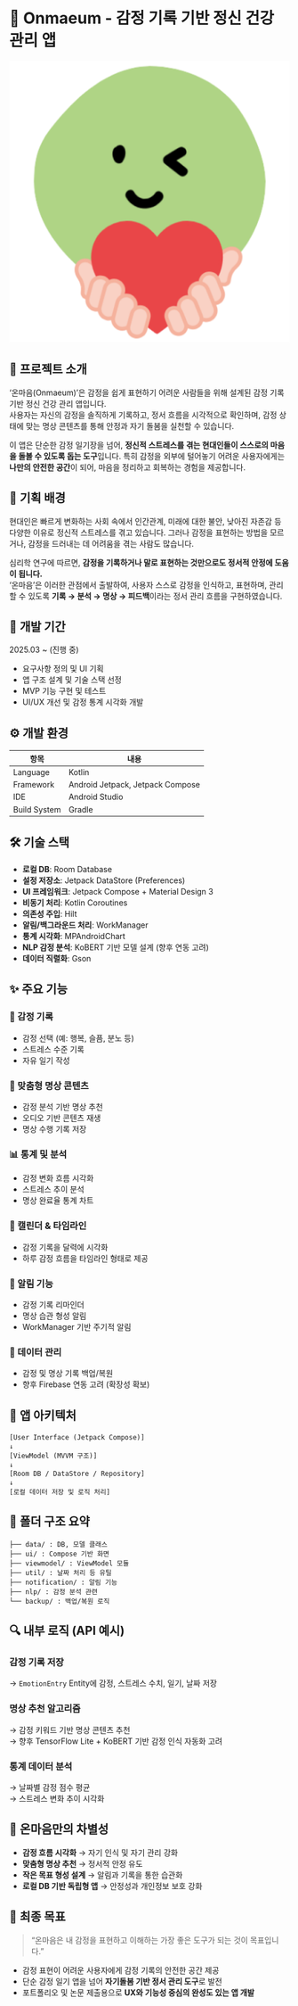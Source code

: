 # 🧠 Onmaeum - 감정 기록 기반 정신 건강 관리 앱
![아이콘](ic_launcher-playstore.png)

## 📌 프로젝트 소개

‘온마음(Onmaeum)’은 감정을 쉽게 표현하기 어려운 사람들을 위해 설계된 감정 기록 기반 정신 건강 관리 앱입니다.  
사용자는 자신의 감정을 솔직하게 기록하고, 정서 흐름을 시각적으로 확인하며, 감정 상태에 맞는 명상 콘텐츠를 통해 안정과 자기 돌봄을 실천할 수 있습니다.

이 앱은 단순한 감정 일기장을 넘어, **정신적 스트레스를 겪는 현대인들이 스스로의 마음을 돌볼 수 있도록 돕는 도구**입니다. 특히 감정을 외부에 털어놓기 어려운 사용자에게는 **나만의 안전한 공간**이 되어, 마음을 정리하고 회복하는 경험을 제공합니다.

## 🎯 기획 배경

현대인은 빠르게 변화하는 사회 속에서 인간관계, 미래에 대한 불안, 낮아진 자존감 등 다양한 이유로 정신적 스트레스를 겪고 있습니다. 그러나 감정을 표현하는 방법을 모르거나, 감정을 드러내는 데 어려움을 겪는 사람도 많습니다.

심리학 연구에 따르면, **감정을 기록하거나 말로 표현하는 것만으로도 정서적 안정에 도움이 됩니다.**  
‘온마음’은 이러한 관점에서 출발하여, 사용자 스스로 감정을 인식하고, 표현하며, 관리할 수 있도록 **기록 → 분석 → 명상 → 피드백**이라는 정서 관리 흐름을 구현하였습니다.



## 📅 개발 기간

2025.03 ~ (진행 중)

- 요구사항 정의 및 UI 기획  
- 앱 구조 설계 및 기술 스택 선정  
- MVP 기능 구현 및 테스트  
- UI/UX 개선 및 감정 통계 시각화 개발


## ⚙️ 개발 환경

| 항목             | 내용                           |
|------------------|--------------------------------|
| Language         | Kotlin                         |
| Framework        | Android Jetpack, Jetpack Compose |
| IDE              | Android Studio                 |
| Build System     | Gradle                         |



## 🛠️ 기술 스택

- **로컬 DB**: Room Database  
- **설정 저장소**: Jetpack DataStore (Preferences)  
- **UI 프레임워크**: Jetpack Compose + Material Design 3  
- **비동기 처리**: Kotlin Coroutines  
- **의존성 주입**: Hilt  
- **알림/백그라운드 처리**: WorkManager  
- **통계 시각화**: MPAndroidChart  
- **NLP 감정 분석**: KoBERT 기반 모델 설계 (향후 연동 고려)  
- **데이터 직렬화**: Gson  


## ✨ 주요 기능

### 📝 감정 기록
- 감정 선택 (예: 행복, 슬픔, 분노 등)
- 스트레스 수준 기록
- 자유 일기 작성

### 🧘 맞춤형 명상 콘텐츠
- 감정 분석 기반 명상 추천
- 오디오 기반 콘텐츠 재생
- 명상 수행 기록 저장

### 📊 통계 및 분석
- 감정 변화 흐름 시각화
- 스트레스 추이 분석
- 명상 완료율 통계 차트

### 📅 캘린더 & 타임라인
- 감정 기록을 달력에 시각화
- 하루 감정 흐름을 타임라인 형태로 제공

### 🔔 알림 기능
- 감정 기록 리마인더
- 명상 습관 형성 알림
- WorkManager 기반 주기적 알림

### 💾 데이터 관리
- 감정 및 명상 기록 백업/복원
- 향후 Firebase 연동 고려 (확장성 확보)



## 🧱 앱 아키텍처
```
[User Interface (Jetpack Compose)]
↓
[ViewModel (MVVM 구조)]
↓
[Room DB / DataStore / Repository]
↓
[로컬 데이터 저장 및 로직 처리]
```



## 📁 폴더 구조 요약
```
├── data/ : DB, 모델 클래스
├── ui/ : Compose 기반 화면
├── viewmodel/ : ViewModel 모듈
├── util/ : 날짜 처리 등 유틸
├── notification/ : 알림 기능
├── nlp/ : 감정 분석 관련
└── backup/ : 백업/복원 로직
```



## 🔍 내부 로직 (API 예시)

### 감정 기록 저장  
→ `EmotionEntry` Entity에 감정, 스트레스 수치, 일기, 날짜 저장

### 명상 추천 알고리즘  
→ 감정 키워드 기반 명상 콘텐츠 추천  
→ 향후 TensorFlow Lite + KoBERT 기반 감정 인식 자동화 고려

### 통계 데이터 분석  
→ 날짜별 감정 점수 평균  
→ 스트레스 변화 추이 시각화



## 🌟 온마음만의 차별성

- **감정 흐름 시각화** → 자기 인식 및 자기 관리 강화
- **맞춤형 명상 추천** → 정서적 안정 유도
- **작은 목표 형성 설계** → 알림과 기록을 통한 습관화
- **로컬 DB 기반 독립형 앱** → 안정성과 개인정보 보호 강화



## 🎯 최종 목표

> “온마음은 내 감정을 표현하고 이해하는 가장 좋은 도구가 되는 것이 목표입니다.”

- 감정 표현이 어려운 사용자에게 감정 기록의 안전한 공간 제공  
- 단순 감정 일기 앱을 넘어 **자기돌봄 기반 정서 관리 도구**로 발전  
- 포트폴리오 및 논문 제출용으로 **UX와 기능성 중심의 완성도 있는 앱 개발**


